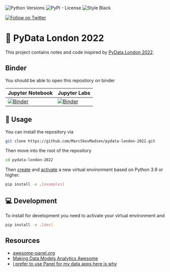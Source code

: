 ![Python Versions](https://img.shields.io/badge/python-3.9%20%7C%203.10-blue) ![PyPI - License](https://img.shields.io/pypi/l/panel-highcharts) ![Style Black](https://warehouse-camo.ingress.cmh1.psfhosted.org/fbfdc7754183ecf079bc71ddeabaf88f6cbc5c00/68747470733a2f2f696d672e736869656c64732e696f2f62616467652f636f64652532307374796c652d626c61636b2d3030303030302e737667)

[![Follow on Twitter](https://img.shields.io/twitter/follow/MarcSkovMadsen.svg?style=social)](https://twitter.com/MarcSkovMadsen)

# 🚪 PyData London 2022

This project contains notes and code inspired by [PyData London 2022](https://pydata.org/london2022/).

## Binder

You should be able to open this repository on binder

| Jupyter Notebook | Jupyter Labs |
| - | - |
| [![Binder](https://mybinder.org/badge_logo.svg)](https://mybinder.org/v2/gh/marcskovmadsen/pydata-london-2022/HEAD?filepath=examples) | [![Binder](https://mybinder.org/badge_logo.svg)](https://mybinder.org/v2/gh/marcskovmadsen/pydata-london-2022/HEAD?urlpath=lab/tree/examples) |
## 📙 Usage

You can install the repository via

```bash
git clone https://github.com/MarcSkovMadsen/pydata-london-2022.git
```

Then move into the root of the repository

```bash
cd pydata-london-2022
```

Then [create](https://realpython.com/python-virtual-environments-a-primer/#create-it) and [activate](https://realpython.com/python-virtual-environments-a-primer/#activate-it) a new virtual environment based on Python 3.9 or higher.

```bash
pip install -e .[examples]
```

## ‎‍💻 Development

To install for development you need to activate your virtual environment and

```bash
pip install -e .[dev]
```

## Resources

- [awesome-panel.org](https://awesome-panel.org)
- [Making Data Models Analytics Awesome](https://www.anaconda.com/blog/making-data-models-and-analytics-awesome)
- [I prefer to use Panel for my data apps here is why](https://medium.com/@marcskovmadsen/i-prefer-to-use-panel-for-my-data-apps-here-is-why-1ff5d2b98e8f)